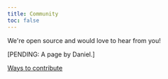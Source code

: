 ```yaml
---
title: Community
toc: false
---
```


We're open source and would love to hear from you!

[PENDING: A page by Daniel.]

[Ways to contribute](CONTRIBUTING.md)
